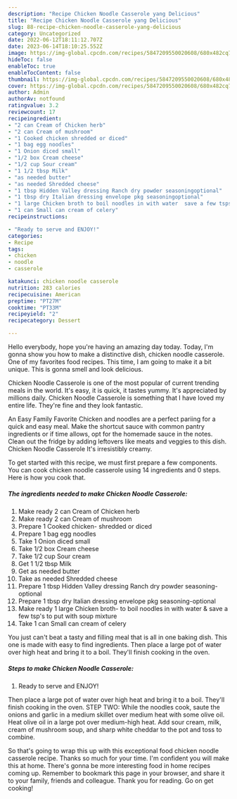 ```yaml
---
description: "Recipe Chicken Noodle Casserole yang Delicious"
title: "Recipe Chicken Noodle Casserole yang Delicious"
slug: 88-recipe-chicken-noodle-casserole-yang-delicious
category: Uncategorized
date: 2022-06-12T18:11:12.707Z
date: 2023-06-14T18:10:25.552Z
image: https://img-global.cpcdn.com/recipes/5847209550020608/680x482cq70/chicken-noodle-casserole-recipe-main-photo.jpg
hideToc: false
enableToc: true
enableTocContent: false
thumbnail: https://img-global.cpcdn.com/recipes/5847209550020608/680x482cq70/chicken-noodle-casserole-recipe-main-photo.jpg
cover: https://img-global.cpcdn.com/recipes/5847209550020608/680x482cq70/chicken-noodle-casserole-recipe-main-photo.jpg
author: Admin
authorAv: notfound
ratingvalue: 3.2
reviewcount: 17
recipeingredient:
- "2 can Cream of Chicken herb"
- "2 can Cream of mushroom"
- "1 Cooked chicken shredded or diced"
- "1 bag egg noodles"
- "1 Onion diced small"
- "1/2 box Cream cheese"
- "1/2 cup Sour cream"
- "1 1/2 tbsp Milk"
- "as needed butter"
- "as needed Shredded cheese"
- "1 tbsp Hidden Valley dressing Ranch dry powder seasoningoptional"
- "1 tbsp dry Italian dressing envelope pkg seasoningoptional"
- "1 large Chicken broth to boil noodles in with water  save a few tsps to put with soup mixture"
- "1 can Small can cream of celery"
recipeinstructions:

- "Ready to serve and ENJOY!"
categories:
- Recipe
tags:
- chicken
- noodle
- casserole

katakunci: chicken noodle casserole 
nutrition: 283 calories
recipecuisine: American
preptime: "PT27M"
cooktime: "PT33M"
recipeyield: "2"
recipecategory: Dessert

---
```



Hello everybody, hope you're having an amazing day today. Today, I'm gonna show you how to make a distinctive dish, chicken noodle casserole. One of my favorites food recipes. This time, I am going to make it a bit unique. This is gonna smell and look delicious.

Chicken Noodle Casserole is one of the most popular of current trending meals in the world. It's easy, it is quick, it tastes yummy. It's appreciated by millions daily. Chicken Noodle Casserole is something that I have loved my entire life. They're fine and they look fantastic.

An Easy Family Favorite Chicken and noodles are a perfect pariing for a quick and easy meal. Make the shortcut sauce with common pantry ingredients or if time allows, opt for the homemade sauce in the notes. Clean out the fridge by adding leftovers like meats and veggies to this dish. Chicken Noodle Casserole It&#39;s irresistibly creamy.


To get started with this recipe, we must first prepare a few components. You can cook chicken noodle casserole using 14 ingredients and 0 steps. Here is how you cook that.

<!--inarticleads1-->

##### The ingredients needed to make Chicken Noodle Casserole:

1. Make ready 2 can Cream of Chicken herb
1. Make ready 2 can Cream of mushroom
1. Prepare 1 Cooked chicken- shredded or diced
1. Prepare 1 bag egg noodles
1. Take 1 Onion diced small
1. Take 1/2 box Cream cheese
1. Take 1/2 cup Sour cream
1. Get 1 1/2 tbsp Milk
1. Get as needed butter
1. Take as needed Shredded cheese
1. Prepare 1 tbsp Hidden Valley dressing Ranch dry powder seasoning-optional
1. Prepare 1 tbsp dry Italian dressing envelope pkg seasoning-optional
1. Make ready 1 large Chicken broth- to boil noodles in with water &amp; save a few tsp&#39;s to put with soup mixture
1. Take 1 can Small can cream of celery


You just can&#39;t beat a tasty and filling meal that is all in one baking dish. This one is made with easy to find ingredients. Then place a large pot of water over high heat and bring it to a boil. They&#39;ll finish cooking in the oven. 

<!--inarticleads2-->

##### Steps to make Chicken Noodle Casserole:


1. Ready to serve and ENJOY!

Then place a large pot of water over high heat and bring it to a boil. They&#39;ll finish cooking in the oven. STEP TWO: While the noodles cook, saute the onions and garlic in a medium skillet over medium heat with some olive oil. Heat olive oil in a large pot over medium-high heat. Add sour cream, milk, cream of mushroom soup, and sharp white cheddar to the pot and toss to combine. 

So that's going to wrap this up with this exceptional food chicken noodle casserole recipe. Thanks so much for your time. I'm confident you will make this at home. There's gonna be more interesting food in home recipes coming up. Remember to bookmark this page in your browser, and share it to your family, friends and colleague. Thank you for reading. Go on get cooking!
